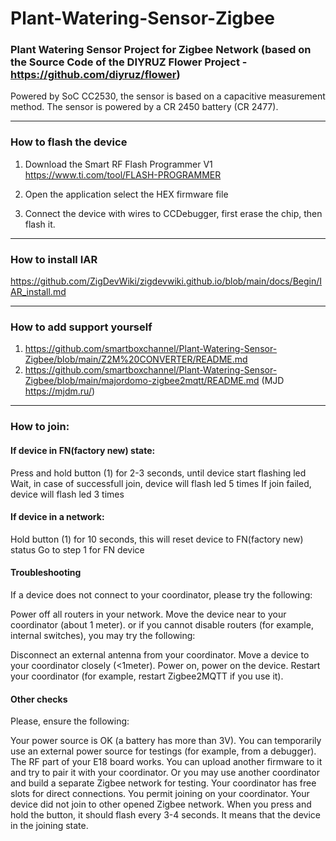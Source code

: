 # Plant-Watering-Sensor-Zigbee

### Plant Watering Sensor Project for Zigbee Network (based on the Source Code of the DIYRUZ Flower Project - https://github.com/diyruz/flower)

Powered by SoC CC2530, the sensor is based on a capacitive measurement method. The sensor is powered by a CR 2450 battery (CR 2477).

---

### How to flash the device

1. Download the Smart RF Flash Programmer V1 https://www.ti.com/tool/FLASH-PROGRAMMER

2. Open the application select the HEX firmware file

3. Connect the device with wires to CCDebugger, first erase the chip, then flash it.

---

### How to install IAR

https://github.com/ZigDevWiki/zigdevwiki.github.io/blob/main/docs/Begin/IAR_install.md

---

### How to add support yourself

1.  https://github.com/smartboxchannel/Plant-Watering-Sensor-Zigbee/blob/main/Z2M%20CONVERTER/README.md
2.  https://github.com/smartboxchannel/Plant-Watering-Sensor-Zigbee/blob/main/majordomo-zigbee2mqtt/README.md (MJD https://mjdm.ru/)

---

### How to join:
#### If device in FN(factory new) state:
Press and hold button (1) for 2-3 seconds, until device start flashing led
Wait, in case of successfull join, device will flash led 5 times
If join failed, device will flash led 3 times

#### If device in a network:
Hold button (1) for 10 seconds, this will reset device to FN(factory new) status
Go to step 1 for FN device

#### Troubleshooting
If a device does not connect to your coordinator, please try the following:

Power off all routers in your network.
Move the device near to your coordinator (about 1 meter).
or if you cannot disable routers (for example, internal switches), you may try the following:

Disconnect an external antenna from your coordinator.
Move a device to your coordinator closely (<1meter).
Power on, power on the device.
Restart your coordinator (for example, restart Zigbee2MQTT if you use it).

#### Other checks
Please, ensure the following:

Your power source is OK (a battery has more than 3V). You can temporarily use an external power source for testings (for example, from a debugger).
The RF part of your E18 board works. You can upload another firmware to it and try to pair it with your coordinator. Or you may use another coordinator and build a separate Zigbee network for testing.
Your coordinator has free slots for direct connections.
You permit joining on your coordinator.
Your device did not join to other opened Zigbee network. When you press and hold the button, it should flash every 3-4 seconds. It means that the device in the joining state.
